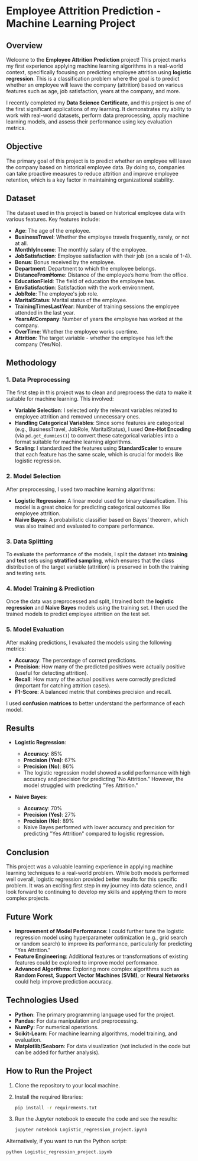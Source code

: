 # Employee Attrition Prediction - Machine Learning Project

## Overview

Welcome to the **Employee Attrition Prediction** project! This project marks my first experience applying machine learning algorithms in a real-world context, specifically focusing on predicting employee attrition using **logistic regression**. This is a classification problem where the goal is to predict whether an employee will leave the company (attrition) based on various features such as age, job satisfaction, years at the company, and more.

I recently completed my **Data Science Certificate**, and this project is one of the first significant applications of my learning. It demonstrates my ability to work with real-world datasets, perform data preprocessing, apply machine learning models, and assess their performance using key evaluation metrics.

## Objective

The primary goal of this project is to predict whether an employee will leave the company based on historical employee data. By doing so, companies can take proactive measures to reduce attrition and improve employee retention, which is a key factor in maintaining organizational stability.

## Dataset

The dataset used in this project is based on historical employee data with various features. Key features include:

- **Age**: The age of the employee.
- **BusinessTravel**: Whether the employee travels frequently, rarely, or not at all.
- **MonthlyIncome**: The monthly salary of the employee.
- **JobSatisfaction**: Employee satisfaction with their job (on a scale of 1-4).
- **Bonus**: Bonus received by the employee.
- **Department**: Department to which the employee belongs.
- **DistanceFromHome**: Distance of the employee’s home from the office.
- **EducationField**: The field of education the employee has.
- **EnvSatisfaction**: Satisfaction with the work environment.
- **JobRole**: The employee's job role.
- **MaritalStatus**: Marital status of the employee.
- **TrainingTimesLastYear**: Number of training sessions the employee attended in the last year.
- **YearsAtCompany**: Number of years the employee has worked at the company.
- **OverTime**: Whether the employee works overtime.
- **Attrition**: The target variable - whether the employee has left the company (Yes/No).

## Methodology

### 1. Data Preprocessing

The first step in this project was to clean and preprocess the data to make it suitable for machine learning. This involved:

- **Variable Selection**: I selected only the relevant variables related to employee attrition and removed unnecessary ones.
- **Handling Categorical Variables**: Since some features are categorical (e.g., BusinessTravel, JobRole, MaritalStatus), I used **One-Hot Encoding** (via `pd.get_dummies()`) to convert these categorical variables into a format suitable for machine learning algorithms.
- **Scaling**: I standardized the features using **StandardScaler** to ensure that each feature has the same scale, which is crucial for models like logistic regression.

### 2. Model Selection

After preprocessing, I used two machine learning algorithms:

- **Logistic Regression**: A linear model used for binary classification. This model is a great choice for predicting categorical outcomes like employee attrition.
- **Naive Bayes**: A probabilistic classifier based on Bayes’ theorem, which was also trained and evaluated to compare performance.

### 3. Data Splitting

To evaluate the performance of the models, I split the dataset into **training** and **test** sets using **stratified sampling**, which ensures that the class distribution of the target variable (attrition) is preserved in both the training and testing sets.

### 4. Model Training & Prediction

Once the data was preprocessed and split, I trained both the **logistic regression** and **Naive Bayes** models using the training set. I then used the trained models to predict employee attrition on the test set.

### 5. Model Evaluation

After making predictions, I evaluated the models using the following metrics:

- **Accuracy**: The percentage of correct predictions.
- **Precision**: How many of the predicted positives were actually positive (useful for detecting attrition).
- **Recall**: How many of the actual positives were correctly predicted (important for catching attrition cases).
- **F1-Score**: A balanced metric that combines precision and recall.

I used **confusion matrices** to better understand the performance of each model.

## Results

- **Logistic Regression**:
  - **Accuracy**: 85%
  - **Precision (Yes)**: 67%
  - **Precision (No)**: 86%
  - The logistic regression model showed a solid performance with high accuracy and precision for predicting "No Attrition." However, the model struggled with predicting "Yes Attrition."

- **Naive Bayes**:
  - **Accuracy**: 70%
  - **Precision (Yes)**: 27%
  - **Precision (No)**: 89%
  - Naive Bayes performed with lower accuracy and precision for predicting "Yes Attrition" compared to logistic regression.

## Conclusion

This project was a valuable learning experience in applying machine learning techniques to a real-world problem. While both models performed well overall, logistic regression provided better results for this specific problem. It was an exciting first step in my journey into data science, and I look forward to continuing to develop my skills and applying them to more complex projects.

## Future Work

- **Improvement of Model Performance**: I could further tune the logistic regression model using hyperparameter optimization (e.g., grid search or random search) to improve its performance, particularly for predicting "Yes Attrition."
- **Feature Engineering**: Additional features or transformations of existing features could be explored to improve model performance.
- **Advanced Algorithms**: Exploring more complex algorithms such as **Random Forest**, **Support Vector Machines (SVM)**, or **Neural Networks** could help improve prediction accuracy.

## Technologies Used

- **Python**: The primary programming language used for the project.
- **Pandas**: For data manipulation and preprocessing.
- **NumPy**: For numerical operations.
- **Scikit-Learn**: For machine learning algorithms, model training, and evaluation.
- **Matplotlib/Seaborn**: For data visualization (not included in the code but can be added for further analysis).

## How to Run the Project

1. Clone the repository to your local machine.

2. Install the required libraries:
   ```bash
   pip install -r requirements.txt

3. Run the Jupyter notebook to execute the code and see the results:
   ```bash
   jupyter notebook Logistic_regression_project.ipynb

Alternatively, if you want to run the Python script:
   ```bash
   python Logistic_regression_project.ipynb




